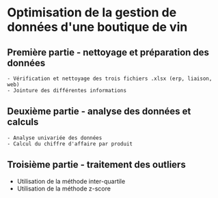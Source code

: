 # Optimisation de la gestion de données d'une boutique de vin

## Première partie - nettoyage et préparation des données
    - Vérification et nettoyage des trois fichiers .xlsx (erp, liaison, web)
    - Jointure des différentes informations


## Deuxième partie - analyse des données et calculs
    - Analyse univariée des données
    - Calcul du chiffre d'affaire par produit


## Troisième partie - traitement des outliers
 - Utilisation de la méthode inter-quartile
 - Utilisation de la méthode z-score